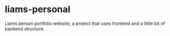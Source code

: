 # liams-personal

Liams person portfolio website, a project that uses frontend and a little bit of backend structure.
